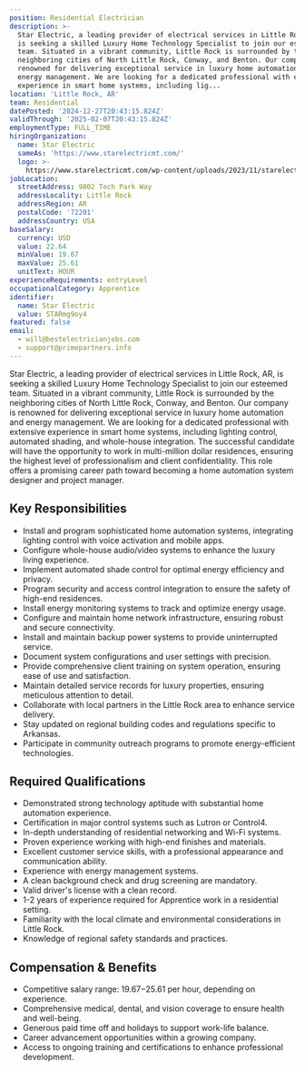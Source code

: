 ```yaml
---
position: Residential Electrician
description: >-
  Star Electric, a leading provider of electrical services in Little Rock, AR,
  is seeking a skilled Luxury Home Technology Specialist to join our esteemed
  team. Situated in a vibrant community, Little Rock is surrounded by the
  neighboring cities of North Little Rock, Conway, and Benton. Our company is
  renowned for delivering exceptional service in luxury home automation and
  energy management. We are looking for a dedicated professional with extensive
  experience in smart home systems, including lig...
location: 'Little Rock, AR'
team: Residential
datePosted: '2024-12-27T20:43:15.824Z'
validThrough: '2025-02-07T20:43:15.824Z'
employmentType: FULL_TIME
hiringOrganization:
  name: Star Electric
  sameAs: 'https://www.starelectricmt.com/'
  logo: >-
    https://www.starelectricmt.com/wp-content/uploads/2023/11/starelectric-favicon-black-and-white.svg
jobLocation:
  streetAddress: 9802 Tech Park Way
  addressLocality: Little Rock
  addressRegion: AR
  postalCode: '72201'
  addressCountry: USA
baseSalary:
  currency: USD
  value: 22.64
  minValue: 19.67
  maxValue: 25.61
  unitText: HOUR
experienceRequirements: entryLevel
occupationalCategory: Apprentice
identifier:
  name: Star Electric
  value: STARmg9oy4
featured: false
email:
  - will@bestelectricianjobs.com
  - support@primepartners.info
---
```




Star Electric, a leading provider of electrical services in Little Rock, AR, is seeking a skilled Luxury Home Technology Specialist to join our esteemed team. Situated in a vibrant community, Little Rock is surrounded by the neighboring cities of North Little Rock, Conway, and Benton. Our company is renowned for delivering exceptional service in luxury home automation and energy management. We are looking for a dedicated professional with extensive experience in smart home systems, including lighting control, automated shading, and whole-house integration. The successful candidate will have the opportunity to work in multi-million dollar residences, ensuring the highest level of professionalism and client confidentiality. This role offers a promising career path toward becoming a home automation system designer and project manager.

## Key Responsibilities
- Install and program sophisticated home automation systems, integrating lighting control with voice activation and mobile apps.
- Configure whole-house audio/video systems to enhance the luxury living experience.
- Implement automated shade control for optimal energy efficiency and privacy.
- Program security and access control integration to ensure the safety of high-end residences.
- Install energy monitoring systems to track and optimize energy usage.
- Configure and maintain home network infrastructure, ensuring robust and secure connectivity.
- Install and maintain backup power systems to provide uninterrupted service.
- Document system configurations and user settings with precision.
- Provide comprehensive client training on system operation, ensuring ease of use and satisfaction.
- Maintain detailed service records for luxury properties, ensuring meticulous attention to detail.
- Collaborate with local partners in the Little Rock area to enhance service delivery.
- Stay updated on regional building codes and regulations specific to Arkansas.
- Participate in community outreach programs to promote energy-efficient technologies.

## Required Qualifications
- Demonstrated strong technology aptitude with substantial home automation experience.
- Certification in major control systems such as Lutron or Control4.
- In-depth understanding of residential networking and Wi-Fi systems.
- Proven experience working with high-end finishes and materials.
- Excellent customer service skills, with a professional appearance and communication ability.
- Experience with energy management systems.
- A clean background check and drug screening are mandatory.
- Valid driver's license with a clean record.
- 1-2 years of experience required for Apprentice work in a residential setting.
- Familiarity with the local climate and environmental considerations in Little Rock.
- Knowledge of regional safety standards and practices.

## Compensation & Benefits
- Competitive salary range: $19.67-$25.61 per hour, depending on experience.
- Comprehensive medical, dental, and vision coverage to ensure health and well-being.
- Generous paid time off and holidays to support work-life balance.
- Career advancement opportunities within a growing company.
- Access to ongoing training and certifications to enhance professional development.
